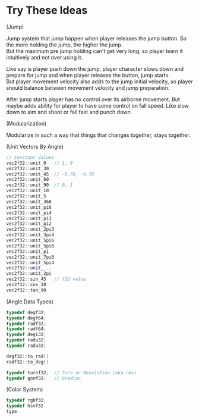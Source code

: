 
# Try These Ideas


(Jump)

Jump system that jump happen when player releases the
jump button. So the more holding the jump, the higher
the jump.  
But the maximum pre jump holding can't get very long,
so player learn it intuitively and not over using it.  

Like say is player push down the jump, player character
slows down and prepare for jump and when player releases
the button, jump starts.  
But player movement velocity also adds to the jump initial
velocity, so player should balance between movement velocity
and jump preparation.  

After jump starts player has no control over its airborne
movement.
But maybe adds ability for player to have some control
on fall speed. Like slow down to aim and shoot or
fall fast and punch down.

(Modularization)

Modularize in such a way that things
that changes together, stays together.

(Unit Vectors By Angle)

```cpp
// Constant Values
vec2f32::unit_0   // 1, 0
vec2f32::unit_30
vec2f32::unit_45  // ~0.70, ~0.70
vec2f32::unit_60
vec2f32::unit_90  // 0, 1
vec2f32::unit_10
vec2f32::unit_5
vec2f32::unit_360
vec2f32::unit_pi6
vec2f32::unit_pi4
vec2f32::unit_pi3
vec2f32::unit_pi2
vec2f32::unit_2pi3
vec2f32::unit_3pi4
vec2f32::unit_5pi6
vec2f32::unit_5pi6
vec2f32::unit_pi
vec2f32::unit_7pi6
vec2f32::unit_5pi4
vec2f32::unit_...
vec2f32::unit_2pi
vec2f32::sin_45   // f32 value
vec2f32::cos_10
vec2f32::tan_90
```

(Angle Data Types)

```cpp
typedef degf32;
typedef degf64;
typedef radf32;
typedef radf64;
typedef degi32;
typedef radu32;
typedef radu32;

degf32::to_rad()
radf32::to_deg()

typedef turnf32;  // Turn or Revolution (aka rev)
typedef gonf32;   // Gradian


```

(Color System)

```cpp
typedef rgbf32;
typedef hsvf32
type

```
